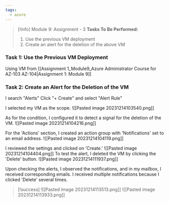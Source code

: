 ```yaml
---
tags:
  - azure
---
```

> [!info] Module 9: Assignment - 3
> **Tasks To Be Performed:** 
> 1. Use the previous VM deployment 
> 2. Create an alert for the deletion of the above VM

### Task 1: Use the Previous VM Deployment
Using VM from [[Assignment 1_Module9_Azure Administrator Course for AZ-103 AZ-104|Assignment 1: Module 9]]

### Task 2: Create an Alert for the Deletion of the VM

I search "Alerts"
Click "+ Create" and select "Alert Rule"

I selected my VM as the scope.
![[Pasted image 20231214103540.png]]

As for the condition, I configured it to detect a signal for the deletion of the VM.
![[Pasted image 20231214104216.png]]

For the 'Actions' section, I created an action group with 'Notifications' set to an email address.
![[Pasted image 20231214104119.png]]

I reviewed the settings and clicked on 'Create.'
![[Pasted image 20231214104404.png]]
To test the alert, I deleted the VM by clicking the 'Delete' button.
![[Pasted image 20231214111937.png]]

Upon checking the alerts, I observed the notifications, and in my mailbox, I received corresponding emails. I received multiple notifications because I clicked 'Delete' several times.

> [!success]
> ![[Pasted image 20231214113513.png]]
> ![[Pasted image 20231214113933.png]]